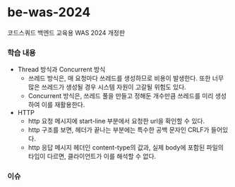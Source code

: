# be-was-2024
코드스쿼드 백엔드 교육용 WAS 2024 개정판

### 학습 내용
* Thread 방식과 Concurrent 방식
  * 쓰레드 방식은, 매 요청마다 쓰레드를 생성하므로 비용이 발생한다. 또한 너무 많은 쓰레드가 생성될 경우 시스템 자원이 고갈될 위험도 있다. 
  * Concurrent 방식은, 쓰레드 풀을 만들고 정해둔 개수만큼 쓰레드를 미리 생성하여 이를 재활용한다.
* HTTP
  * http 요청 메시지에 start-line 부분에서 요청한 url을 확인할 수 있다.
  * http 구조를 보면, 헤더가 끝나는 부분에는 특수한 공백 문자인 CRLF가 들어있다.
  * http 응답 메시지 헤더인 content-type의 값과, 실제 body에 포함된 파일의 타입이 다르면, 클라이언트가 이를 해석할 수 없다.

### 이슈
